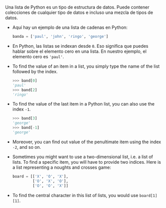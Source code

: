 Una lista de Python es un tipo de estructura de datos. Puede contener colecciones de cualquier tipo de datos e incluso una mezcla de tipos de datos.

- Aquí hay un ejemplo de una lista de cadenas en Python:

    ```python
    banda = ['paul', 'john', 'ringo', 'george']
    ```

- En Python, las listas se indexan desde `0`. Eso significa que puedes hablar sobre el elemento cero en una lista. En nuestro ejemplo, el elemento cero es `'paul'`.

- To find the value of an item in a list, you simply type the name of the list followed by the index.

    ```python
    >>> band[0]
    'paul'
    >>> band[2]
    'ringo'
    ```
- To find the value of the last item in a Python list, you can also use the index `-1`.

    ```python
    >>> band[3]
    'george'
    >>> band[-1]
    'george'
    ```

- Moreover, you can find out value of the penultimate item using the index `-2`, and so on.

- Sometimes you might want to use a two-dimensional list, i.e. a list of lists. To find a specific item, you will have to provide two indices. Here is a list representing a noughts and crosses game:

    ```python
    board = [['X', 'O', 'X'],
             ['O', 'X', 'O'],
             ['O', 'O', 'X']]
    ```

- To find the central character in this list of lists, you would use `board[1][1]`.
